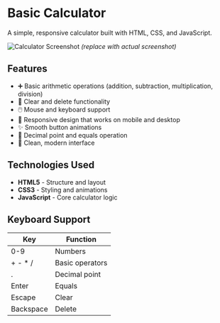 # Basic Calculator

A simple, responsive calculator built with HTML, CSS, and JavaScript.

![Calculator Screenshot](https://i.imgur.com/example.png) *(replace with actual screenshot)*

## Features

- ➕ Basic arithmetic operations (addition, subtraction, multiplication, division)
- 🔢 Clear and delete functionality
- 🖱️ Mouse and keyboard support
- 📱 Responsive design that works on mobile and desktop
- ✨ Smooth button animations
- 🟰 Decimal point and equals operation
- 🎨 Clean, modern interface

## Technologies Used

- **HTML5** - Structure and layout
- **CSS3** - Styling and animations
- **JavaScript** - Core calculator logic


## Keyboard Support

| Key          | Function       |
|--------------|----------------|
| 0-9          | Numbers        |
| + - * /      | Basic operators|
| .            | Decimal point  |
| Enter        | Equals         |
| Escape       | Clear          |
| Backspace    | Delete         |

